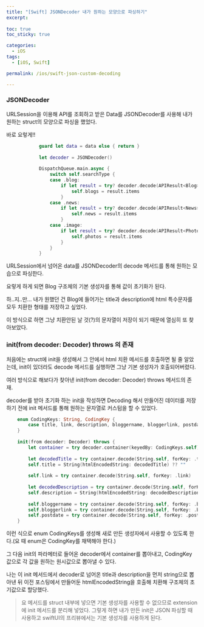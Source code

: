 ```yaml
---
title: "[Swift] JSONDecoder 내가 원하는 모양으로 파싱하기"
excerpt: 
  
toc: true
toc_sticky: true

categories:
  - iOS
tags:
  - [iOS, Swift]

permalink: /ios/swift-json-custom-decoding

---
```


### JSONDecoder

URLSession을 이용해 API를 조회하고 받은 Data를 JSONDecoder를 사용해 내가 원하는 struct의 모양으로 파싱을 했었다.

바로 요렇게!!

```swift
            guard let data = data else { return }
            
            let decoder = JSONDecoder()
            
            DispatchQueue.main.async {
                switch self.searchType {
                case .blog:
                    if let result = try? decoder.decode(APIResult<Blog>.self, from: data) {
                        self.blogs = result.items
                    }
                case .news:
                    if let result = try? decoder.decode(APIResult<News>.self, from: data) {
                        self.news = result.items
                    }
                case .image:
                    if let result = try? decoder.decode(APIResult<Photo>.self, from: data) {
                        self.photos = result.items
                    }
                }
            }
```

URLSession에서 넘어온 data를 JSONDecoder의 decode 메서드를 통해 원하는 모습으로 파싱한다.

요렇게 하게 되면 Blog 구조체의 기본 생성자를 통해 값이 초기화가 된다.

하..지..만... 내가 원했던 건 Blog에 들어가는 title과 description에 html 특수문자를 모두 치환한 형태를 저장하고 싶었다.

이 방식으로 하면 그냥 치환안된 날 것(?)의 문자열이 저장이 되기 때문에 열심히 또 찾아보았다.

### init(from decoder: Decoder) throws 의 존재

처음에는 struct에 init을 생성해서 그 안에서 html 치환 메서드를 호출하면 될 줄 알았는데, init이 있더라도 decode 메서드를 실행하면 그냥 기본 생성자가 호출되어버렸다.

여러 방식으로 해보다가 찾아낸 init(from decoder: Decoder) throws 메서드의 존재.

decoder를 받아 초기화 하는 init을 작성하면 Decoding 해서 만들어진 데이터를 저장하기 전에 init 메서드를 통해 원하는 문자열로 커스텀을 할 수 있었다.

```swift
    enum CodingKeys: String, CodingKey {
        case title, link, description, bloggername, bloggerlink, postdate
    }
    
    init(from decoder: Decoder) throws {
        let container = try decoder.container(keyedBy: CodingKeys.self)
        
        let decodedTitle = try container.decode(String.self, forKey: .title)
        self.title = String(htmlEncodedString: decodedTitle) ?? ""
        
        self.link = try container.decode(String.self, forKey: .link)
        
        let decodedDescription = try container.decode(String.self, forKey: .description)
        self.description = String(htmlEncodedString: decodedDescription) ?? ""
        
        self.bloggername = try container.decode(String.self, forKey: .bloggername)
        self.bloggerlink = try container.decode(String.self, forKey: .bloggerlink)
        self.postdate = try container.decode(String.self, forKey: .postdate)
    }
```

이런 식으로 enum CodingKeys를 생성해 새로 만든 생성자에서 사용할 수 있도록 한다.(요 때 enum은 CodingKey를 채택해야 한다.) 

그 다음 init의 파라메터로 들어온 decoder에서 container를 뽑아내고, CodingKey 값으로 각 값을 원하는 원시값으로 뽑아낼 수 있다.

나는 이 init 메서드에서 decoder로 넘어온 title과 description을 먼저 string으로 뽑아낸 뒤 이전 포스팅에서 만들어둔 htmlEncodedString을 호출해 치환해 구조체의 초기값으로 할당했다.

> 요 메서드를 struct 내부에 넣으면 기본 생성자를 사용할 수 없으므로 extension에 init 메서드를 분리해 넣었다. 그렇게 하면 내가 만든 init은 JSON 파싱할 때 사용하고 swiftUI의 프리뷰에서는 기본 생성자를 사용하게 된다.

